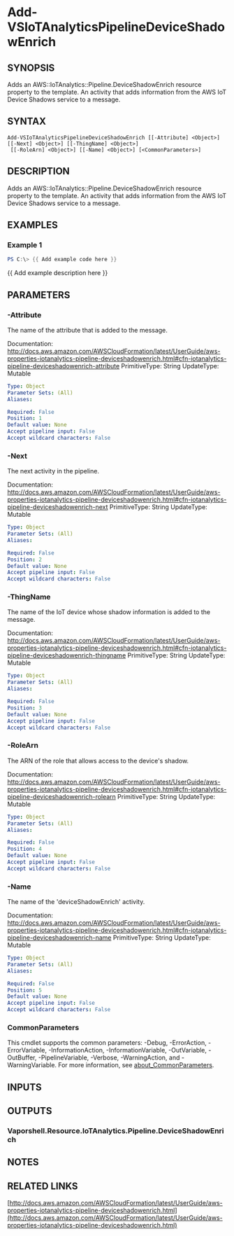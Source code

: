 # Add-VSIoTAnalyticsPipelineDeviceShadowEnrich

## SYNOPSIS
Adds an AWS::IoTAnalytics::Pipeline.DeviceShadowEnrich resource property to the template.
An activity that adds information from the AWS IoT Device Shadows service to a message.

## SYNTAX

```
Add-VSIoTAnalyticsPipelineDeviceShadowEnrich [[-Attribute] <Object>] [[-Next] <Object>] [[-ThingName] <Object>]
 [[-RoleArn] <Object>] [[-Name] <Object>] [<CommonParameters>]
```

## DESCRIPTION
Adds an AWS::IoTAnalytics::Pipeline.DeviceShadowEnrich resource property to the template.
An activity that adds information from the AWS IoT Device Shadows service to a message.

## EXAMPLES

### Example 1
```powershell
PS C:\> {{ Add example code here }}
```

{{ Add example description here }}

## PARAMETERS

### -Attribute
The name of the attribute that is added to the message.

Documentation: http://docs.aws.amazon.com/AWSCloudFormation/latest/UserGuide/aws-properties-iotanalytics-pipeline-deviceshadowenrich.html#cfn-iotanalytics-pipeline-deviceshadowenrich-attribute
PrimitiveType: String
UpdateType: Mutable

```yaml
Type: Object
Parameter Sets: (All)
Aliases:

Required: False
Position: 1
Default value: None
Accept pipeline input: False
Accept wildcard characters: False
```

### -Next
The next activity in the pipeline.

Documentation: http://docs.aws.amazon.com/AWSCloudFormation/latest/UserGuide/aws-properties-iotanalytics-pipeline-deviceshadowenrich.html#cfn-iotanalytics-pipeline-deviceshadowenrich-next
PrimitiveType: String
UpdateType: Mutable

```yaml
Type: Object
Parameter Sets: (All)
Aliases:

Required: False
Position: 2
Default value: None
Accept pipeline input: False
Accept wildcard characters: False
```

### -ThingName
The name of the IoT device whose shadow information is added to the message.

Documentation: http://docs.aws.amazon.com/AWSCloudFormation/latest/UserGuide/aws-properties-iotanalytics-pipeline-deviceshadowenrich.html#cfn-iotanalytics-pipeline-deviceshadowenrich-thingname
PrimitiveType: String
UpdateType: Mutable

```yaml
Type: Object
Parameter Sets: (All)
Aliases:

Required: False
Position: 3
Default value: None
Accept pipeline input: False
Accept wildcard characters: False
```

### -RoleArn
The ARN of the role that allows access to the device's shadow.

Documentation: http://docs.aws.amazon.com/AWSCloudFormation/latest/UserGuide/aws-properties-iotanalytics-pipeline-deviceshadowenrich.html#cfn-iotanalytics-pipeline-deviceshadowenrich-rolearn
PrimitiveType: String
UpdateType: Mutable

```yaml
Type: Object
Parameter Sets: (All)
Aliases:

Required: False
Position: 4
Default value: None
Accept pipeline input: False
Accept wildcard characters: False
```

### -Name
The name of the 'deviceShadowEnrich' activity.

Documentation: http://docs.aws.amazon.com/AWSCloudFormation/latest/UserGuide/aws-properties-iotanalytics-pipeline-deviceshadowenrich.html#cfn-iotanalytics-pipeline-deviceshadowenrich-name
PrimitiveType: String
UpdateType: Mutable

```yaml
Type: Object
Parameter Sets: (All)
Aliases:

Required: False
Position: 5
Default value: None
Accept pipeline input: False
Accept wildcard characters: False
```

### CommonParameters
This cmdlet supports the common parameters: -Debug, -ErrorAction, -ErrorVariable, -InformationAction, -InformationVariable, -OutVariable, -OutBuffer, -PipelineVariable, -Verbose, -WarningAction, and -WarningVariable. For more information, see [about_CommonParameters](http://go.microsoft.com/fwlink/?LinkID=113216).

## INPUTS

## OUTPUTS

### Vaporshell.Resource.IoTAnalytics.Pipeline.DeviceShadowEnrich
## NOTES

## RELATED LINKS

[http://docs.aws.amazon.com/AWSCloudFormation/latest/UserGuide/aws-properties-iotanalytics-pipeline-deviceshadowenrich.html](http://docs.aws.amazon.com/AWSCloudFormation/latest/UserGuide/aws-properties-iotanalytics-pipeline-deviceshadowenrich.html)

